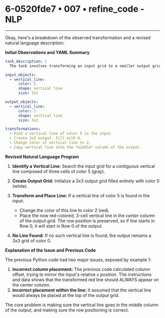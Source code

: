 # 6-0520fde7 • 007 • refine_code - NLP

---
Okay, here's a breakdown of the observed transformation and a revised natural language description:

**Initial Observations and YAML Summary**

```yaml
task_description: |
  The task involves transforming an input grid to a smaller output grid based on the presence and position of a vertical line of a specific color.

input_objects:
  - vertical_line:
      color: 5
      shape: vertical line
      size: 3x1

output_objects:
  - vertical_line:
      color: 2
      shape: vertical line
      size: 3x1

transformations:
  - Find a vertical line of color 5 in the input.
  - Create 3x3 output. Fill with 0.
  - Change color of vertical line to 2.
  - Copy vertical line into the *middle* column of the output.

```

**Revised Natural Language Program**

1.  **Identify a Vertical Line:** Search the input grid for a contiguous vertical line composed of three cells of color 5 (gray).

2.  **Create Output Grid:** Initialize a 3x3 output grid filled entirely with color 0 (white).

3.  **Transform and Place Line:** If a vertical line of color 5 is found in the input:
    *   Change the color of this line to color 2 (red).
    *   Place the now red-colored, 3-cell vertical line in the *center* column of the output grid. The row position is preserved, so if line starts in Row 0, it will start in Row 0 of the output.

4. **No Line Found:** If no such vertical line is found, the output remains a 3x3 grid of color 0.

**Explanation of the Issue and Previous Code**

The previous Python code had two major issues, exposed by example 1:
1.  **Incorrect column placement:** The previous code calculated column offset, trying to mirror the input's relative x position. The instructions and data shows that the transformed red line should ALWAYS appear on the center column.
2.  **Incorrect placement within the line:** It assumed that the vertical line would always be placed at the top of the output grid.

The core problem is making sure the vertical line goes in the *middle* column of the output, and making sure the row positioning is correct.

